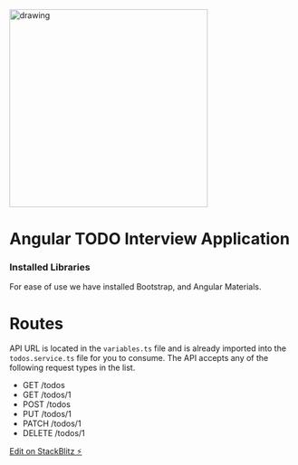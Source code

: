 <img style="display: block" src="https://upload.wikimedia.org/wikipedia/commons/c/cf/Angular_full_color_logo.svg" alt="drawing" width="350"/> 

# Angular TODO Interview Application


### Installed Libraries

For ease of use we have installed Bootstrap, and Angular Materials.

# Routes

API URL is located in the `variables.ts` file and is already imported into the `todos.service.ts` file for you to consume.  The API accepts any of the following request types in the list.

 - GET	/todos
 - GET	/todos/1
 - POST	/todos
 - PUT	/todos/1
 - PATCH	/todos/1
 - DELETE	/todos/1


[Edit on StackBlitz ⚡️](https://stackblitz.com/edit/angular-n2y1zg)
